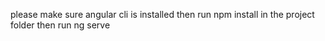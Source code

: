 please make sure angular cli is installed 
then run npm install in the project folder 
then run ng serve